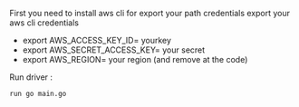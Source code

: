 First you need to install aws cli for export your path credentials
export your aws cli credentials 
- export AWS_ACCESS_KEY_ID= yourkey
- export AWS_SECRET_ACCESS_KEY= your secret
- export AWS_REGION= your region   (and remove at the code) 

Run driver :
```
run go main.go
```




